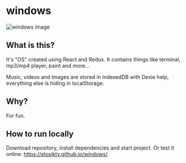 # windows

![windows image](https://i.imgur.com/oUENmwc.jpg)

## What is this?

It's "OS" created using React and Redux. It contains things like terminal, mp3/mp4 player, paint and more...

Music, videos and images are stored in IndexedDB with Dexie help, everything else is hiding in localStorage.

## Why?

For fun.

## How to run locally

Download repository, install dependencies and start project.
Or test it online: https://elosiktv.github.io/windows/
